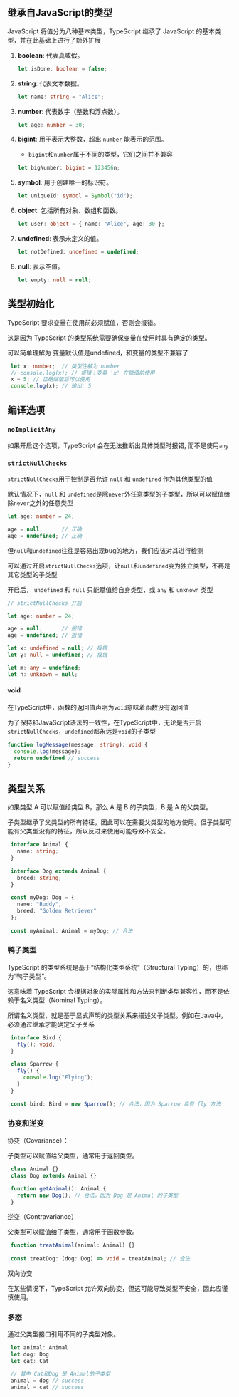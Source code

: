 ## 继承自JavaScript的类型

JavaScript 将值分为八种基本类型，TypeScript 继承了 JavaScript 的基本类型，并在此基础上进行了额外扩展

1. **boolean**: 代表真或假。

   ```typescript
   let isDone: boolean = false;
   ```

2. **string**: 代表文本数据。

   ```typescript
   let name: string = "Alice";
   ```

3. **number**: 代表数字（整数和浮点数）。

   ```typescript
   let age: number = 30;
   ```

4. **bigint**: 用于表示大整数，超出 `number` 能表示的范围。

   + `bigint`和`number`属于不同的类型，它们之间并不兼容

   ```typescript
   let bigNumber: bigint = 123456n;
   ```

5. **symbol**: 用于创建唯一的标识符。

   ```typescript
   let uniqueId: symbol = Symbol("id");
   ```

6. **object**: 包括所有对象、数组和函数。

   ```typescript
   let user: object = { name: "Alice", age: 30 };
   ```

7. **undefined**: 表示未定义的值。

   ```typescript
   let notDefined: undefined = undefined;
   ```

8. **null**: 表示空值。

   ```typescript
   let empty: null = null;
   ```



## 类型初始化

TypeScript 要求变量在使用前必须赋值，否则会报错。

这是因为 TypeScript 的类型系统需要确保变量在使用时具有确定的类型。

可以简单理解为 变量默认值是undefined，和变量的类型不兼容了

```ts
 let x: number;  // 类型注解为 number
 // console.log(x); // 报错：变量 'x' 在赋值前使用
 x = 5; // 正确赋值后可以使用
 console.log(x); // 输出: 5
```



## 编译选项

### `noImplicitAny`

如果开启这个选项，TypeScript 会在无法推断出具体类型时报错, 而不是使用`any`



### `strictNullChecks`

`strictNullChecks`用于控制是否允许 `null` 和 `undefined` 作为其他类型的值

默认情况下，`null` 和 `undefined`是除`never`外任意类型的子类型，所以可以赋值给除`never`之外的任意类型

```ts
let age: number = 24;

age = null;      // 正确
age = undefined; // 正确
```



但`null`和`undefined`往往是容易出现bug的地方，我们应该对其进行检测

可以通过开启`strictNullChecks`选项，让`null`和`undefined`变为独立类型，不再是其它类型的子类型

开启后， `undefined` 和 `null` 只能赋值给自身类型，或 `any` 和 `unknown` 类型

```ts
// strictNullChecks 开启

let age: number = 24;

age = null;      // 报错
age = undefined; // 报错

let x: undefined = null; // 报错
let y: null = undefined; // 报错

let m: any = undefined;
let n: unknown = null;
```



#### void

在TypeScript中，函数的返回值声明为`void`意味着函数没有返回值

为了保持和JavaScript语法的一致性，在TypeScript中，无论是否开启`strictNullChecks`，`undefined`都永远是`void`的子类型

```ts
function logMessage(message: string): void {
  console.log(message);
  return undefined // success
}
```



## 类型关系

如果类型 A 可以赋值给类型 B，那么 A 是 B 的子类型，B 是 A 的父类型。

子类型继承了父类型的所有特征，因此可以在需要父类型的地方使用。但子类型可能有父类型没有的特征，所以反过来使用可能导致不安全。

```ts
 interface Animal {
   name: string;
 }
 
 interface Dog extends Animal {
   breed: string;
 }
 
 const myDog: Dog = {
   name: "Buddy",
   breed: "Golden Retriever"
 };
 
 const myAnimal: Animal = myDog; // 合法
```



### 鸭子类型

TypeScript 的类型系统是基于“结构化类型系统”（Structural Typing）的，也称为“鸭子类型”。

这意味着 TypeScript 会根据对象的实际属性和方法来判断类型兼容性，而不是依赖于名义类型（Nominal Typing）。

所谓名义类型，就是基于显式声明的类型关系来描述父子类型。例如在Java中，必须通过继承才能确定父子关系

```ts
 interface Bird {
   fly(): void;
 }
 
 class Sparrow {
   fly() {
     console.log("Flying");
   }
 }
 
 const bird: Bird = new Sparrow(); // 合法，因为 Sparrow 具有 fly 方法
```



### 协变和逆变

协变（Covariance）： 

子类型可以赋值给父类型，通常用于返回类型。

```ts
 class Animal {}
 class Dog extends Animal {}
 
 function getAnimal(): Animal {
   return new Dog(); // 合法，因为 Dog 是 Animal 的子类型
 }
```



逆变（Contravariance）

父类型可以赋值给子类型，通常用于函数参数。

```ts
 function treatAnimal(animal: Animal) {}
 
 const treatDog: (dog: Dog) => void = treatAnimal; // 合法
```



双向协变

在某些情况下，TypeScript 允许双向协变，但这可能导致类型不安全，因此应谨慎使用。



### 多态

通过父类型接口引用不同的子类型对象。

```ts
 let animal: Animal
 let dog: Dog
 let cat: Cat
 
 // 其中 Cat和Dog 是 Animal的子类型
 animal = dog // success
 animal = cat // success
```
